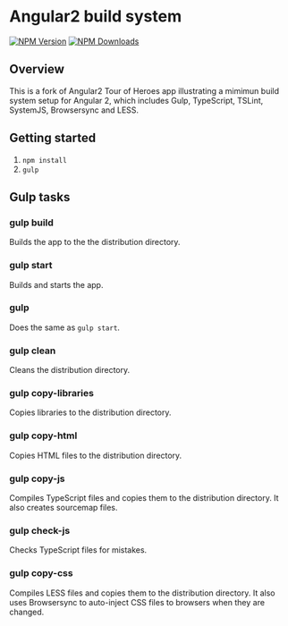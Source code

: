 [npm-image]: https://img.shields.io/npm/v/angular2-build-system.svg
[npm-url]: https://npmjs.org/package/angular2-build-system
[downloads-image]: https://img.shields.io/npm/dm/angular2-build-system.svg

# Angular2 build system

[![NPM Version][npm-image]][npm-url]
[![NPM Downloads][downloads-image]][npm-url]

## Overview

This is a fork of Angular2 Tour of Heroes app illustrating a mimimun build system setup for Angular 2, which includes Gulp, TypeScript, TSLint, SystemJS, Browsersync and LESS.

## Getting started

1. `npm install`
2. `gulp`

## Gulp tasks

### gulp build

Builds the app to the the distribution directory.

### gulp start

Builds and starts the app.

### gulp

Does the same as `gulp start`.

### gulp clean

Cleans the distribution directory.

### gulp copy-libraries

Copies libraries to the distribution directory.

### gulp copy-html

Copies HTML files to the distribution directory.

### gulp copy-js

Compiles TypeScript files and copies them to the distribution directory.
It also creates sourcemap files.

### gulp check-js

Checks TypeScript files for mistakes.

### gulp copy-css

Compiles LESS files and copies them to the distribution directory.
It also uses Browsersync to auto-inject CSS files to browsers when they are changed.

